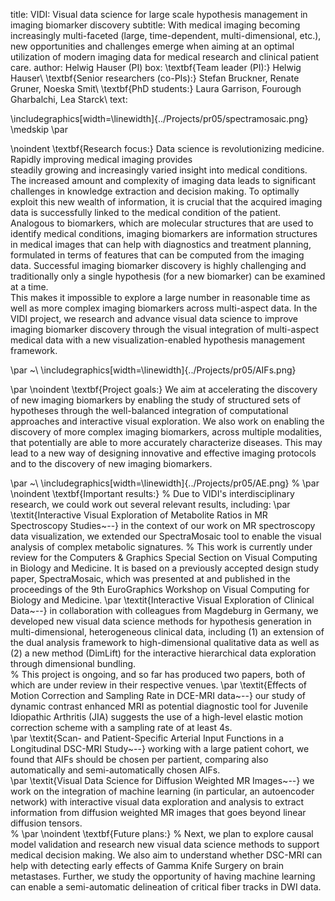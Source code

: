 title: VIDI: Visual data science for large scale hypothesis management in imaging biomarker discovery
subtitle: With medical imaging becoming increasingly multi-faceted (large, time-dependent, multi-dimensional, etc.), new opportunities and challenges emerge when aiming at an optimal utilization of modern imaging data for medical research and clinical patient care.
author: Helwig Hauser (PI)
box: \textbf{Team leader (PI):} Helwig Hauser\\ \textbf{Senior researchers (co-PIs):} Stefan Bruckner, Renate Gruner, Noeska Smit\\ \textbf{PhD students:} Laura Garrison, Fourough Gharbalchi, Lea Starck\\
text:


\includegraphics[width=\linewidth]{../Projects/pr05/spectramosaic.png}   
\medskip 
\par 


\noindent
\textbf{Research focus:} 
Data science is revolutionizing medicine.  
Rapidly improving medical imaging provides  
steadily growing and increasingly varied insight into medical conditions. 
The increased amount and complexity of imaging data leads to significant challenges in knowledge extraction and decision making. 
To optimally exploit this new wealth of information, it is crucial that the acquired imaging data is successfully linked to the medical condition of the patient.  
Analogous to biomarkers, which are molecular structures that are used to identify medical conditions, imaging biomarkers are information structures in medical images that can help with diagnostics and treatment planning, formulated in terms of features that can be computed from the imaging data. 
Successful imaging biomarker discovery is highly challenging and traditionally only a single hypothesis (for a new biomarker) can be examined at a time.  
This makes it impossible to explore a large number in reasonable time as well as more complex imaging biomarkers across multi-aspect data. 
In the VIDI project, we research and advance visual data science to improve imaging biomarker discovery through the visual integration of multi-aspect medical data with a new visualization-enabled hypothesis management framework. 

\par 
~\\
\includegraphics[width=\linewidth]{../Projects/pr05/AIFs.png}   

\par
\noindent
\textbf{Project goals:} 
We aim at accelerating the discovery of new imaging biomarkers by enabling the study of structured sets of hypotheses through the well-balanced integration of computational approaches and interactive visual exploration. 
We also work on enabling the discovery of more complex imaging biomarkers, across multiple modalities, that potentially are able to more accurately characterize diseases. 
This may lead to a new way of designing innovative and effective imaging protocols and to the discovery of new imaging biomarkers.

\par 
~\\
\includegraphics[width=\linewidth]{../Projects/pr05/AE.png} 
%
\par
\noindent
\textbf{Important results:} % 
Due to VIDI's interdisciplinary research, we could work out several relevant results, including: 
\par
\textit{Interactive Visual Exploration of Metabolite Ratios in MR Spectroscopy Studies~--}
in the context of our work on MR spectroscopy data visualization, we extended our SpectraMosaic tool to enable the visual analysis of complex metabolic signatures. 
% This work is currently under review for the Computers & Graphics Special Section on Visual Computing in Biology and Medicine. It is based on a previously accepted design study paper, SpectraMosaic, which was presented at and published in the proceedings of the 9th EuroGraphics Workshop on Visual Computing for Biology and Medicine. 
\par
\textit{Interactive Visual Exploration of Clinical Data~--}
in collaboration with colleagues from Magdeburg in Germany, we developed new visual data science methods for hypothesis generation in multi-dimensional, heterogeneous clinical data, including (1) an extension of the dual analysis framework to high-dimensional qualitative data as well as (2) a new method (DimLift) for the interactive hierarchical data exploration through dimensional bundling.   
% This project is ongoing, and so far has produced two papers, both of which are under review in their respective venues. 
\par
\textit{Effects of Motion Correction and Sampling Rate in DCE-MRI data~--}
our study of dynamic contrast enhanced MRI as potential diagnostic tool for Juvenile Idiopathic Arthritis (JIA) suggests the use of a high-level elastic motion correction scheme with a sampling rate of at least 4s.  
\par
\textit{Scan- and Patient-Specific Arterial Input Functions in a Longitudinal DSC-MRI Study~--} working with a large patient cohort, we found that AIFs should be chosen per partient, comparing also automatically and semi-automatically chosen AIFs.  
\par
\textit{Visual Data Science for Diffusion Weighted MR Images~--}
we work on the integration of machine learning (in particular, an autoencoder network) with interactive visual data exploration and analysis to extract information from diffusion weighted MR images that goes beyond linear diffusion tensors.  
%
\par
\noindent
\textbf{Future plans:} % 
Next, we plan to explore causal model validation and research new visual data science methods to support medical decision making.  We also aim to understand whether DSC-MRI can help with detecting early effects of Gamma Knife Surgery on brain metastases.  Further, we study the opportunity of having machine learning can enable a semi-automatic delineation of critical fiber tracks in DWI data.    

